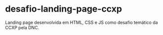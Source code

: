 # desafio-landing-page-ccxp
Landing page desenvolvida em HTML, CSS e JS como desafio temático da CCXP pela DNC.
